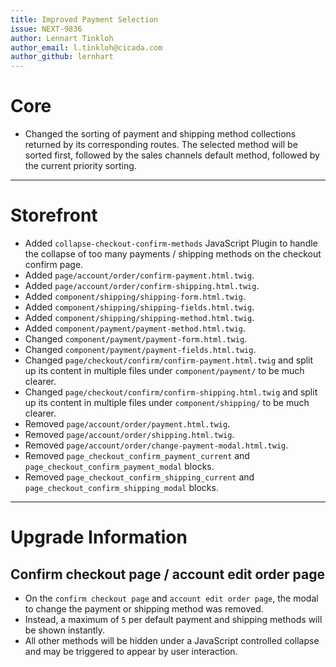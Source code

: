 ```yaml
---
title: Improved Payment Selection
issue: NEXT-9836
author: Lennart Tinkloh
author_email: l.tinkloh@cicada.com 
author_github: lernhart
---
```

# Core
* Changed the sorting of payment and shipping method collections returned by its corresponding routes. The selected method will be sorted first, followed by the sales channels default method, followed by the current priority sorting. 
___
# Storefront
* Added `collapse-checkout-confirm-methods` JavaScript Plugin to handle the collapse of too many payments / shipping methods on the checkout confirm page.
* Added `page/account/order/confirm-payment.html.twig`.
* Added `page/account/order/confirm-shipping.html.twig`.
* Added `component/shipping/shipping-form.html.twig`.
* Added `component/shipping/shipping-fields.html.twig`.
* Added `component/shipping/shipping-method.html.twig`.
* Added `component/payment/payment-method.html.twig`.
* Changed `component/payment/payment-form.html.twig`.
* Changed `component/payment/payment-fields.html.twig`.
* Changed `page/checkout/confirm/confirm-payment.html.twig` and split up its content in multiple files under `component/payment/` to be much clearer.
* Changed `page/checkout/confirm/confirm-shipping.html.twig` and split up its content in multiple files under `component/shipping/` to be much clearer.
* Removed `page/account/order/payment.html.twig`.
* Removed `page/account/order/shipping.html.twig`.
* Removed `page/account/order/change-payment-modal.html.twig`.
* Removed `page_checkout_confirm_payment_current` and `page_checkout_confirm_payment_modal` blocks.
* Removed `page_checkout_confirm_shipping_current` and `page_checkout_confirm_shipping_modal` blocks.
___
# Upgrade Information
## Confirm checkout page / account edit order page
- On the `confirm checkout page` and `account edit order page`, the modal to change the payment or shipping method was removed.
- Instead, a maximum of `5` per default payment and shipping methods will be shown instantly.
- All other methods will be hidden under a JavaScript controlled collapse and may be triggered to appear by user interaction.
